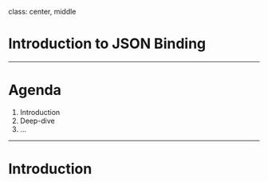 class: center, middle

# Introduction to JSON Binding

---

# Agenda

1. Introduction
2. Deep-dive
3. ...

---

# Introduction
